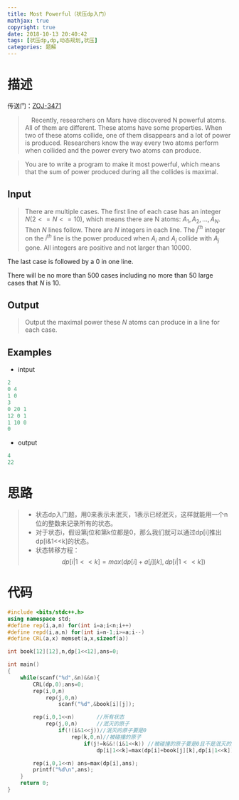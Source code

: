 ```yaml
---
title: Most Powerful（状压dp入门）
mathjax: true
copyright: true
date: 2018-10-13 20:40:42
tags: [状压dp,dp,动态规划,状压]
categories: 题解
---
```

# 描述
传送门：[ZOJ-3471](http://acm.zju.edu.cn/onlinejudge/showProblem.do?problemCode=3471)

>&emsp;Recently, researchers on Mars have discovered N powerful atoms. All of them are different. These atoms have some properties. When two of these atoms collide, one of them disappears and a lot of power is produced. Researchers know the way every two atoms perform when collided and the power every two atoms can produce.

> You are to write a program to make it most powerful, which means that the sum of power produced during all the collides is maximal.

<!--more-->
## Input
> There are multiple cases. The first line of each case has an integer $N (2 <= N <= 10)$, which means there are N atoms: $A_1, A_2, ... , A_N$. Then $N$ lines follow. There are $N$ integers in each line. The $j^{th}$ integer on the $i^{th}$ line is the power produced when $A_i$ and $A_j$ collide with $A_j$ gone. All integers are positive and not larger than 10000.

The last case is followed by a 0 in one line.

There will be no more than 500 cases including no more than 50 large cases that $N$ is 10.

## Output
> Output the maximal power these $N$ atoms can produce in a line for each case.

## Examples
* intput
```c++
2
0 4
1 0
3
0 20 1
12 0 1
1 10 0
0
```
* output
```c++
4
22
```

# 思路
>* 状态dp入门题，用0来表示未泯灭，1表示已经泯灭，这样就能用一个n位的整数来记录所有的状态。
>* 对于状态i，假设第j位和第k位都是0，那么我们就可以通过dp[i]推出 dp[i&1<<k]的状态。
>* 状态转移方程：
$$
dp[i|1<<k]=max(dp[i]+a[j][k],dp[i|1<<k])
$$

# 代码
```c++
#include <bits/stdc++.h>
using namespace std;
#define rep(i,a,n) for(int i=a;i<n;i++)
#define repd(i,a,n) for(int i=n-1;i>=a;i--)
#define CRL(a,x) memset(a,x,sizeof(a))

int book[12][12],n,dp[1<<12],ans=0;

int main()
{
    while(scanf("%d",&n)&&n){
        CRL(dp,0);ans=0;
        rep(i,0,n)
            rep(j,0,n)
                scanf("%d",&book[i][j]);

        rep(i,0,1<<n)       //所有状态
            rep(j,0,n)      //泯灭的原子
                if(!(i&1<<j))//泯灭的原子要是0
                    rep(k,0,n)//被碰撞的原子
                        if(j!=k&&!(i&1<<k)) //被碰撞的原子要是0且不是泯灭的原子
                            dp[i|1<<k]=max(dp[i]+book[j][k],dp[i|1<<k]);

        rep(i,0,1<<n) ans=max(dp[i],ans);
        printf("%d\n",ans);
    }
    return 0;
}

```
